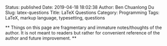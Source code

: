 Status: published
Date: 2019-04-18 18:02:38
Author: Ben Chuanlong Du
Slug: latex-questions
Title: LaTeX Questions
Category: Programming
Tags: LaTeX, markup language, typesetting, questions

**
Things on this page are
fragmentary and immature notes/thoughts of the author.
It is not meant to readers
but rather for convenient reference of the author and future improvement.
**

